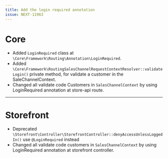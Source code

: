 ```yaml
---
title: Add the login required annotation
issue: NEXT-11963
---
```

# Core
*  Added `LoginRequired` class at `\Core\Framework\Routing\Annotation\LoginRequired`.
*  Added `\Core\Framework\RoutingSalesChannelRequestContextResolver::validateLogin()` private method, for validate a customer in the SaleChannelContext.
*  Changed all validate code Customers in `SalesChannelContext` by using LoginRequired annotation at store-api route.

___
# Storefront
*  Deprecated `\Storefront\Controller\StorefrontController::denyAccessUnlessLoggedIn()` use `@LoginRequired` instead
*  Changed all validate code customers in `SalesChannelContext` by using LoginRequired annotation at storefront controller.
